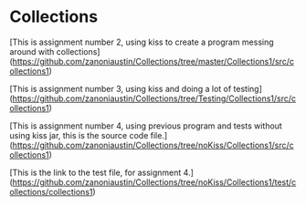 # Collections

[This is assignment number 2, using kiss to create a program messing around with collections]
(https://github.com/zanoniaustin/Collections/tree/master/Collections1/src/collections1)


[This is assignment number 3, using kiss and doing a lot of testing]
(https://github.com/zanoniaustin/Collections/tree/Testing/Collections1/src/collections1)

[This is assignment number 4, using previous program and tests without using kiss jar,
this is the source code file.]
(https://github.com/zanoniaustin/Collections/tree/noKiss/Collections1/src/collections1)

[This is the link to the test file, for assignment 4.]
(https://github.com/zanoniaustin/Collections/tree/noKiss/Collections1/test/collections/collections1)

